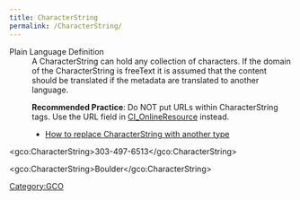 ```yaml
---
title: CharacterString
permalink: /CharacterString/
---
```


<dl>
<dt>
Plain Language Definition
</dt>
<dd>
A CharacterString can hold any collection of characters. If the domain of the CharacterString is freeText it is assumed that the content should be translated if the metadata are translated to another language.

**Recommended Practice**: Do NOT put URLs within CharacterString tags. Use the URL field in [CI_OnlineResource](/CI_OnlineResource) instead.

-   [How to replace CharacterString with another type](/Character_String_Extended_Types "wikilink")

</dd>
</dl>

[New Page]: # (/new_page)

\<gco:CharacterString>303-497-6513</gco:CharacterString>

\<gco:CharacterString>Boulder</gco:CharacterString>

[Category:GCO](/Category:GCO)